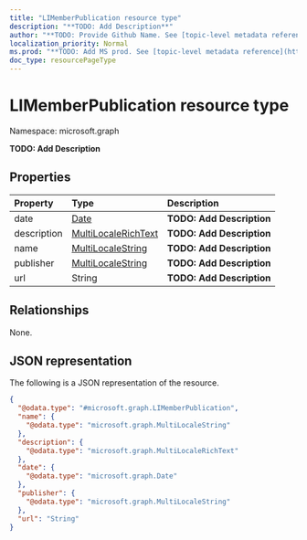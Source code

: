 ```yaml
---
title: "LIMemberPublication resource type"
description: "**TODO: Add Description**"
author: "**TODO: Provide Github Name. See [topic-level metadata reference](https://msgo.azurewebsites.net/add/document/guidelines/metadata.html#topic-level-metadata)**"
localization_priority: Normal
ms.prod: "**TODO: Add MS prod. See [topic-level metadata reference](https://msgo.azurewebsites.net/add/document/guidelines/metadata.html#topic-level-metadata)**"
doc_type: resourcePageType
---
```


# LIMemberPublication resource type


Namespace: microsoft.graph

**TODO: Add Description**

## Properties
|Property|Type|Description|
|:---|:---|:---|
|date|[Date](../resources/date.md)|**TODO: Add Description**|
|description|[MultiLocaleRichText](../resources/multilocalerichtext.md)|**TODO: Add Description**|
|name|[MultiLocaleString](../resources/multilocalestring.md)|**TODO: Add Description**|
|publisher|[MultiLocaleString](../resources/multilocalestring.md)|**TODO: Add Description**|
|url|String|**TODO: Add Description**|

## Relationships
None.

## JSON representation
The following is a JSON representation of the resource.
<!-- {
  "blockType": "resource",
  "@odata.type": "microsoft.graph.LIMemberPublication"
}
-->
``` json
{
  "@odata.type": "#microsoft.graph.LIMemberPublication",
  "name": {
    "@odata.type": "microsoft.graph.MultiLocaleString"
  },
  "description": {
    "@odata.type": "microsoft.graph.MultiLocaleRichText"
  },
  "date": {
    "@odata.type": "microsoft.graph.Date"
  },
  "publisher": {
    "@odata.type": "microsoft.graph.MultiLocaleString"
  },
  "url": "String"
}
```

